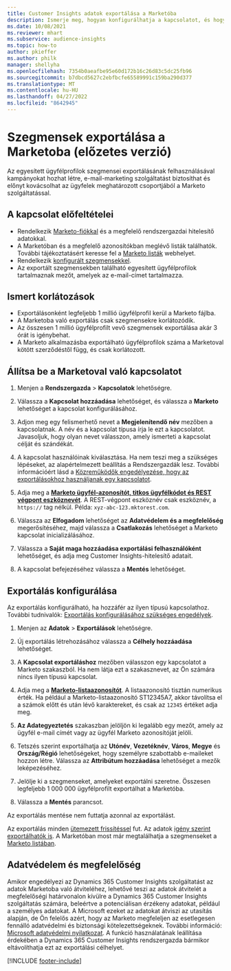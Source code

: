 ```yaml
---
title: Customer Insights adatok exportálása a Marketóba
description: Ismerje meg, hogyan konfigurálhatja a kapcsolatot, és hogyan exportálhatja a Marketoba.
ms.date: 10/08/2021
ms.reviewer: mhart
ms.subservice: audience-insights
ms.topic: how-to
author: pkieffer
ms.author: philk
manager: shellyha
ms.openlocfilehash: 7354b0aeafbe95e60d172b16c26d83c5dc25fb96
ms.sourcegitcommit: b7dbcd5627c2ebfbcfe65589991c159ba290d377
ms.translationtype: MT
ms.contentlocale: hu-HU
ms.lasthandoff: 04/27/2022
ms.locfileid: "8642945"
---
```

# <a name="export-segments-to-marketo-preview"></a>Szegmensek exportálása a Marketoba (előzetes verzió)

Az egyesített ügyfélprofilok szegmensei exportálásának felhasználásával kampányokat hozhat létre, e-mail-marketing szolgáltatást biztosíthat és előnyt kovácsolhat az ügyfelek meghatározott csoportjából a Marketo szolgáltatással.

## <a name="prerequisites-for-connection"></a>A kapcsolat előfeltételei

-   Rendelkezik [Marketo-fiókkal](https://login.marketo.com/) és a megfelelő rendszergazdai hitelesítő adatokkal.
-   A Marketóban és a megfelelő azonosítókban meglévő listák találhatók. További tájékoztatásért keresse fel a [Marketo listák](https://docs.marketo.com/display/public/DOCS/Understanding+Static+Lists) webhelyet.
-   Rendelkezik [konfigurált szegmensekkel](segments.md).
-   Az exportált szegmensekben található egyesített ügyfélprofilok tartalmaznak mezőt, amelyek az e-mail-címet tartalmazza.

## <a name="known-limitations"></a>Ismert korlátozások

- Exportálásonként legfeljebb 1 millió ügyfélprofil kerül a Marketo fájlba.
- A Marketoba való exportálás csak szegmensekre korlátozódik.
- Az összesen 1 millió ügyfélprofilt vevő szegmensek exportálása akár 3 órát is igénybehat. 
- A Marketo alkalmazásba exportálható ügyfélprofilok száma a Marketoval kötött szerződéstől függ, és csak korlátozott.

## <a name="set-up-connection-to-marketo"></a>Állítsa be a Marketoval való kapcsolatot

1. Menjen a **Rendszergazda** > **Kapcsolatok** lehetőségre.

1. Válassza a **Kapcsolat hozzáadása** lehetőséget, és válassza a **Marketo** lehetőséget a kapcsolat konfigurálásához.

1. Adjon meg egy felismerhető nevet a **Megjelenítendő név** mezőben a kapcsolatnak. A név és a kapcsolat típusa írja le ezt a kapcsolatot. Javasoljuk, hogy olyan nevet válasszon, amely ismerteti a kapcsolat célját és szándékát.

1. A kapcsolat használóinak kiválasztása. Ha nem teszi meg a szükséges lépéseket, az alapértelmezett beállítás a Rendszergazdák lesz. További információért lásd a [Közreműködők engedélyezése, hogy az exportálásokhoz használjanak egy kapcsolatot](connections.md#allow-contributors-to-use-a-connection-for-exports).

1. Adja meg a **[Marketo ügyfél-azonosítót, titkos ügyfélkódot és REST végpont eszköznevét](https://developers.marketo.com/rest-api/authentication/)**. A REST-végpont eszköznév csak eszköznév, a `https://` tag nélkül. Példa: `xyz-abc-123.mktorest.com`. 

1. Válassza az **Elfogadom** lehetőséget az **Adatvédelem és a megfelelőség** megerősítéséhez, majd válassza a **Csatlakozás** lehetőséget a Marketo kapcsolat inicializálásához.

1. Válassza a **Saját maga hozzáadása exportálási felhasználóként** lehetőséget, és adja meg Customer Insights-hitelesítő adatait.

1. A kapcsolat befejezéséhez válassza a **Mentés** lehetőséget.

## <a name="configure-an-export"></a>Exportálás konfigurálása

Az exportálás konfigurálható, ha hozzáfér az ilyen típusú kapcsolathoz. További tudnivalók: [Exportálás konfigurálásához szükséges engedélyek](export-destinations.md#set-up-a-new-export).

1. Menjen az **Adatok** > **Exportálások** lehetőségre.

1. Új exportálás létrehozásához válassza a **Célhely hozzáadása** lehetőséget.

1. A **Kapcsolat exportáláshoz** mezőben válasszon egy kapcsolatot a Marketo szakaszból. Ha nem látja ezt a szakasznevet, az Ön számára nincs ilyen típusú kapcsolat.

1. Adja meg a **[Marketo-listaazonosítót](https://docs.marketo.com/display/public/DOCS/Understanding+Static+Lists)**. A listaazonosító tisztán numerikus érték. Ha például a Marketo-listaazonosító ST12345A7, akkor távolítsa el a számok előtt és után lévő karaktereket, és csak az `12345` értéket adja meg. 

1. **Az Adategyeztetés** szakaszban jelöljön ki legalább egy mezőt, amely az ügyfél e-mail címét vagy az ügyfél Marketo azonosítóját jelöli. 

1. Tetszés szerint exportálhatja az **Utónév**, **Vezetéknév**, **Város**, **Megye** és **Ország/Régió** lehetőségeket, hogy személyre szabottabb e-maileket hozzon létre. Válassza az **Attribútum hozzáadása** lehetőséget a mezők leképezéséhez.

1. Jelölje ki a szegmenseket, amelyeket exportálni szeretne. Összesen legfeljebb 1 000 000 ügyfélprofilt exportálhat a Marketóba.

1. Válassza a **Mentés** parancsot.

Az exportálás mentése nem futtatja azonnal az exportálást.

Az exportálás minden [ütemezett frissítéssel](system.md#schedule-tab) fut. Az adatok [igény szerint exportálhatók is](export-destinations.md#run-exports-on-demand). A Marketóban most már megtalálhatja a szegmenseket a [Marketo listában](https://docs.marketo.com/display/public/DOCS/Understanding+Static+Lists).


## <a name="data-privacy-and-compliance"></a>Adatvédelem és megfelelőség

Amikor engedélyezi az Dynamics 365 Customer Insights szolgáltatást az adatok Marketoba való átviteléhez, lehetővé teszi az adatok átvitelét a megfelelőségi határvonalon kívülre a Dynamics 365 Customer Insights szolgáltatás számára, beleértve a potenciálisan érzékeny adatokat, például a személyes adatokat. A Microsoft ezeket az adatokat átviszi az utasítás alapján, de Ön felelős azért, hogy az Marketo megfeleljen az esetlegesen fennálló adatvédelmi és biztonsági kötelezettségeknek. További információ: [Microsoft adatvédelmi nyilatkozat](https://go.microsoft.com/fwlink/?linkid=396732).
A funkció használatának leállítása érdekében a Dynamics 365 Customer Insights rendszergazda bármikor eltávolíthatja ezt az exportálási célhelyet.


[!INCLUDE [footer-include](includes/footer-banner.md)]
